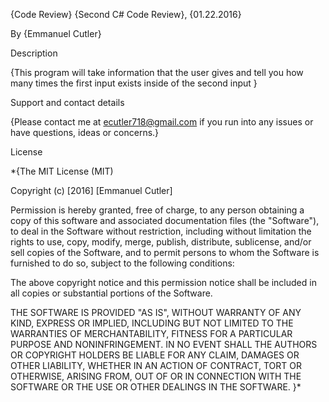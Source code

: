 {Code Review} {Second C# Code Review}, {01.22.2016}

By {Emmanuel Cutler}

Description

{This program will take information that the user gives and tell you how many times the first input exists inside of the second input }

Support and contact details

{Please contact me at ecutler718@gmail.com if you run into any issues or have questions, ideas or concerns.}

License

*{The MIT License (MIT)

Copyright (c) [2016] [Emmanuel Cutler]

Permission is hereby granted, free of charge, to any person obtaining a copy of this software and associated documentation files (the "Software"), to deal in the Software without restriction, including without limitation the rights to use, copy, modify, merge, publish, distribute, sublicense, and/or sell copies of the Software, and to permit persons to whom the Software is furnished to do so, subject to the following conditions:

The above copyright notice and this permission notice shall be included in all copies or substantial portions of the Software.

THE SOFTWARE IS PROVIDED "AS IS", WITHOUT WARRANTY OF ANY KIND, EXPRESS OR IMPLIED, INCLUDING BUT NOT LIMITED TO THE WARRANTIES OF MERCHANTABILITY, FITNESS FOR A PARTICULAR PURPOSE AND NONINFRINGEMENT. IN NO EVENT SHALL THE AUTHORS OR COPYRIGHT HOLDERS BE LIABLE FOR ANY CLAIM, DAMAGES OR OTHER LIABILITY, WHETHER IN AN ACTION OF CONTRACT, TORT OR OTHERWISE, ARISING FROM, OUT OF OR IN CONNECTION WITH THE SOFTWARE OR THE USE OR OTHER DEALINGS IN THE SOFTWARE. }*
